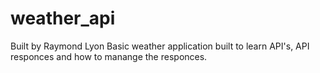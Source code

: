 # weather_api
Built by Raymond Lyon
Basic weather application built to learn API's, API responces and how to manange the responces.
